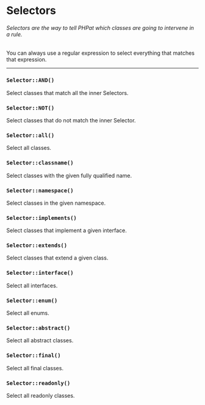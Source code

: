 # Selectors

###### Selectors are the way to tell PHPat which classes are going to intervene in a rule.

You can always use a regular expression to select everything that matches that expression.

---

### `Selector::AND()`
Select classes that match all the inner Selectors.

### `Selector::NOT()`
Select classes that do not match the inner Selector.

### `Selector::all()`
Select all classes.

### `Selector::classname()`
Select classes with the given fully qualified name.

### `Selector::namespace()`
Select classes in the given namespace.

### `Selector::implements()`
Select classes that implement a given interface.

### `Selector::extends()`
Select classes that extend a given class.

### `Selector::interface()`
Select all interfaces.

### `Selector::enum()`
Select all enums.

### `Selector::abstract()`
Select all abstract classes.

### `Selector::final()`
Select all final classes.

### `Selector::readonly()`
Select all readonly classes.
